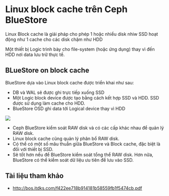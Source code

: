 # Linux block cache trên Ceph BlueStore

Linux Block cache là giải pháp cho phép 1 hoặc nhiểu disk nhiw SSD hoạt động như 1 cache cho các disk chậm như HDD

Một thiết bị Logic trình bày cho file-system (hoặc ứng dụng) thay vì đến HDD nơi data lưu trữ thực tế.

## BLueStore on block cache

BlueStore dựa vào Linux block cache được triển khai như sau:
- DB và WAL sẽ được ghi trực tiếp xuống SSD
- Một Logic block device được tạo bằng cách kết hợp SSD và HDD. SSD được sử dụng làm cache cho HDD.
- BlueStore OSD ghi data tới Logical device thay vì HDD

<img src=https://i.imgur.com/uCvjOxl.png>


- Ceph BlueStore kiểm soát RAW disk và có các cấp khác nhau để quản lý RAW disk.
- Linux block cache cũng quản lý phân bổ RAW disk.
- Có thể có một số mâu thuẫn giữa BlueStore và Block cache, đặc biệt là đối với thiết bị SSD.
- Sẽ tốt hơn nếu để BlueStore kiểm soát tổng thể RAW disk. Hơn nữa, BlueStore có thể kiểm soát dữ liệu ưu tiên để lưu vào SSD.



## Tài liệu tham khảo
- http://bos.itdks.com/f422ee718b914181b58559fb1f5474cb.pdf
